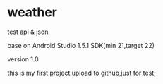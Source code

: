 # weather
test api &amp; json


base on Android Studio 1.5.1 SDK(min 21,target 22)


version 1.0


this is my first project upload to github,just for test;
